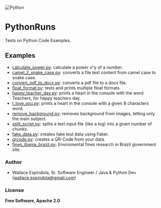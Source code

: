 ![Python](https://www.python.org/static/community_logos/python-logo-generic.svg)

# PythonRuns
Tests on Python Code Examples.

## Examples
* [calculate_power.py](sources%2Fcalculate_power.py): calculate a power x^y of a number.
* [camel_2_snake_case.py](sources%2Fcamel_2_snake_case.py): converts a file text content from camel case to snake case.
* [convert_pdf_to_docx.py](sources%2Fconvert_pdf_to_docx.py): converts a pdf file to a docx file.
* [float_format.py](sources%2Ffloat_format.py): tests and prints multiple float formats. 
* [happy_teacher_day.py](sources%2Fhappy_teacher_day.py): prints a heart in the console with the word Teachers, for happy teachers day.
* [I_love_you.py](sources%2FI_love_you.py): prints a heart in the console with a given 8 characters word.
* [remove_background.py](sources%2Fremove_background.py): removes background from images, letting only the main subject.
* [split_script.py](sources%2Fsplit_script.py): splits a text input file (like a log) into a given number of chunks.
* [fake_data.py](sources%2Ffake_data.py): creates fake test data using Faker.
* [qrcode.py](sources%2Fqrcode.py): creates a QR-Code from your data.
* [fines_ibama_brazil.py](sources%2Ffines_ibama_brazil.py): Enviromental fines research in Brazil government site.

### Author
* Wallace Espindola, Sr. Software Engineer / Java & Python Dev (wallace.espindola@gmail.com)

### License
**Free Software, Apache 2.0**